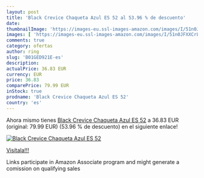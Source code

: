 ```yaml
---
layout: post
title: 'Black Crevice Chaqueta Azul ES 52 al 53.96 % de descuento'
date: 
thumbnailImage: 'https://images-eu.ssl-images-amazon.com/images/I/51n0JFXXCrL._SL200_.jpg'
images: [ 'https://images-eu.ssl-images-amazon.com/images/I/51n0JFXXCrL._SL200_.jpg' ]
comments: true
category: ofertas
author: ring
slug: 'B01GED921E-es'
description:
actualPrice: 36.83 EUR
currency: EUR
price: 36.83
comparePrice: 79.99 EUR
inStock: true
prodname: 'Black Crevice Chaqueta Azul ES 52'
country: 'es'
---
```


Ahora mismo tienes [Black Crevice Chaqueta Azul ES 52](https://www.amazon.es/dp/B01GED921E/?tag=tolees-21) a 36.83 EUR (original: 79.99 EUR) (53.96 %  de descuento) en el siguiente enlace!

[![Black Crevice Chaqueta Azul ES 52](https://images-eu.ssl-images-amazon.com/images/I/51n0JFXXCrL._SL200_.jpg)](https://www.amazon.es/dp/B01GED921E/?tag=tolees-21)

[Visítala!!!](https://www.amazon.es/dp/B01GED921E/?tag=tolees-21)

Links participate in Amazon Associate program and might generate a comission on qualifying sales
